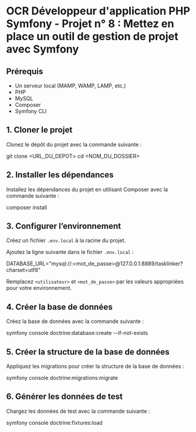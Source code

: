 # OCR Développeur d'application PHP Symfony - Projet n° 8 : Mettez en place un outil de gestion de projet avec Symfony

## Prérequis

- Un serveur local (MAMP, WAMP, LAMP, etc.)
- PHP
- MySQL
- Composer 
- Symfony CLI

## 1. Cloner le projet

Clonez le dépôt du projet avec la commande suivante :

git clone <URL_DU_DEPOT>
cd <NOM_DU_DOSSIER>

## 2. Installer les dépendances

Installez les dépendances du projet en utilisant Composer avec la commande suivante :

composer install

## 3. Configurer l’environnement

Créez un fichier `.env.local` à la racine du projet.

Ajoutez la ligne suivante dans le fichier `.env.local` :

DATABASE_URL="mysql://<utilisateur>:<mot_de_passe>@127.0.0.1:8889/tasklinker?charset=utf8"

Remplacez `<utilisateur>` et `<mot_de_passe>` par les valeurs appropriées pour votre environnement.

## 4. Créer la base de données

Créez la base de données avec la commande suivante :

symfony console doctrine:database:create --if-not-exists

## 5. Créer la structure de la base de données

Appliquez les migrations pour créer la structure de la base de données :

symfony console doctrine:migrations:migrate  

## 6. Générer les données de test

Chargez les données de test avec la commande suivante :

symfony console doctrine:fixtures:load  


